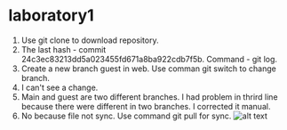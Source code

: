 # laboratory1
1. Use git clone to download repository.
2. The last hash - commit 24c3ec83213dd5a023455fd671a8ba922cdb7f5b. Command - git log.
3. Create a new branch guest in web. Use comman git switch to change branch.
4. I can't see a change.
5. Main and guest are two different branches. I had problem in thrird line because there were different in two branches. I corrected it manual.
6. No because file not sync. Use command git pull for sync.
![alt text](https://www.teambonding.com/wp-content/uploads/2014/06/Top-Secret2.jpg)
